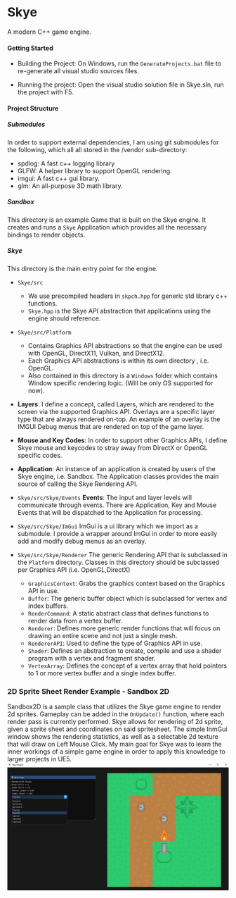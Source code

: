 # Skye
A modern C++ game engine.


#### Getting Started
- Building the Project:
On Windows, run the `GenerateProjects.bat` file to re-generate all visual studio sources files.

- Running the project:
Open the visual studio solution file in Skye.sln, run the project with F5.

#### Project Structure
##### Submodules
In order to support external dependencies, I am using git submodules for the following, which all all stored in the /vendor sub-directory:
- spdlog: A fast c++ logging library
- GLFW: A helper library to support OpenGL rendering.
- imgui: A fast c++ gui library.
- glm: An all-purpose 3D math library.

##### Sandbox
This directory is an example Game that is built on the Skye engine. It creates and runs a `Skye` Application which provides all the necessary bindings to render objects.

##### Skye
This directory is the main entry point for the engine.
- `Skye/src`
    - We use precompiled headers in `skpch.hpp` for generic std library c++ functions.
    - `Skye.hpp` is the Skye API abstraction that applications using the engine should reference.

- `Skye/src/Platform`
    - Contains Graphics API abstractions so that the engine can be used with OpenGL, DirectX11, Vulkan, and DirectX12.
    - Each Graphics API abstractions is within its own directory , i.e. OpenGL.
    - Also contained in this directory is a `Windows` folder which contains Window specific rendering logic. (Will be only OS supported for now).

- **Layers**: I define a concept, called Layers, which are rendered to the screen via the supported Graphics API. Overlays are a specific layer type that are always rendered on-top. An example of an overlay is the IMGUI Debug menus that are rendered on top of the game layer.
- **Mouse and Key Codes**: In order to support other Graphics APIs, I define Skye mouse and keycodes to stray away from DirectX or OpenGL specific codes.
- **Application**: An instance of an application is created by users of the Skye engine, i.e. Sandbox. The Application classes provides the main source of calling the Skye Rendering API.

- `Skye/src/Skye/Events`
  **Events**: The input and layer levels will communicate through events. There are Application, Key and Mouse Events that will be dispatched to the Application for processing.

- `Skye/src/Skye/ImGui`
  ImGui is a ui library which we import as a submodule. I provide a wrapper around ImGui in order to more easily add and modify debug menus as an overlay.
  
- `Skye/src/Skye/Renderer`
  The generic Rendering API that is subclassed in the `Platform` directory. Classes in this directory should be subclassed per Graphics API (i.e. OpenGL,DirectX)
  - `GraphicsContext`: Grabs the graphics context based on the Graphics API in use.
  - `Buffer`: The generic buffer object which is subclassed for vertex and index buffers.
  - `RenderCommand`: A static abstract class that defines functions to render data from a vertex buffer.
  - `Renderer`: Defines more generic render functions that will focus on drawing an entire scene and not just a single mesh.
  - `RendererAPI`: Used to define the type of Graphics API in use.
  - `Shader`: Defines an abstraction to create, compile and use a shader program with a vertex and fragment shader.
  - `VertexArray`: Defines the concept of a vertex array that hold pointers to 1 or more vertex buffer and a single index buffer.

### 2D Sprite Sheet Render Example - Sandbox 2D
Sandbox2D is a sample class that utilizes the Skye game engine to render 2d sprites. Gameplay can be added in the `OnUpdate()` function, where each render pass is currently performed.
Skye allows for rendering of 2d sprite, given a sprite sheet and coordinates on said spritesheet. The simple InmGui window shows the rendering statistics, as well as a selectable 2d texture that will draw on Left Mouse Click. My main goal for Skye was to learn the inner workings of a simple game engine in order to apply this knowledge to larger projects in UE5.
![2D Sprites Render](https://github.com/mpro34/Skye/blob/main/Screenshots/Skye_2drender1.jpg)
